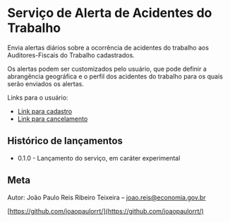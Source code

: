# Serviço de Alerta de Acidentes do Trabalho

Envia alertas diários sobre a ocorrência de acidentes do trabalho aos Auditores-Fiscais do Trabalho cadastrados. 

Os alertas podem ser customizados pelo usuário, que pode definir a abrangência geográfica e o perfil dos 
acidentes do trabalho para os quais serão enviados os alertas. 

Links para o usuário:

 - [Link para cadastro](https://forms.gle/eGjE2vTw8ngeNCBGA)
 - [Link para cancelamento](https://forms.gle/eGjE2vTw8ngeNCBGA)

## Histórico de lançamentos

* 0.1.0 - Lançamento do serviço, em caráter experimental

## Meta

Autor: João Paulo Reis Ribeiro Teixeira – joao.reis@economia.gov.br

[https://github.com/joaopaulorrt/](https://github.com/joaopaulorrt/)